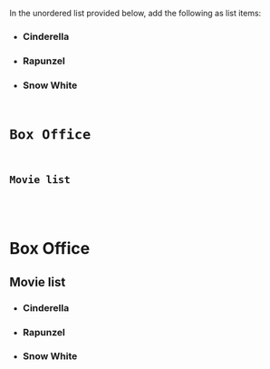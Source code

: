 In the unordered list provided below,
add the following as list items:
- <h3>Cinderella</h3>
- <h3>Rapunzel</h3>
- <h3>Snow White</h3>

<codeblock language="html" type="exercise" testMode="fixedInput">
<code>
<h1>Box Office</h1>
<h2>Movie list</h2>
<ul></ul>
</code>
<solution>
<h1>Box Office</h1>
<h2>Movie list</h2>
<ul>
  <li>
    <h3>Cinderella</h3>
  </li>
  <li>
    <h3>Rapunzel</h3>
  </li>
  <li>
    <h3>Snow White</h3>
  </li>
</ul>
</solution>
</codeblock>
